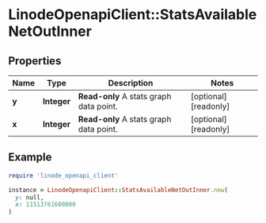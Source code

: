 # LinodeOpenapiClient::StatsAvailableNetOutInner

## Properties

| Name | Type | Description | Notes |
| ---- | ---- | ----------- | ----- |
| **y** | **Integer** | __Read-only__ A stats graph data point. | [optional][readonly] |
| **x** | **Integer** | __Read-only__ A stats graph data point. | [optional][readonly] |

## Example

```ruby
require 'linode_openapi_client'

instance = LinodeOpenapiClient::StatsAvailableNetOutInner.new(
  y: null,
  x: 11513761600000
)
```

